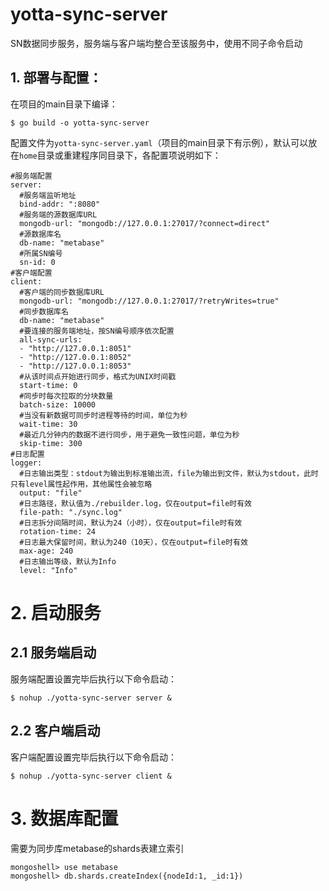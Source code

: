 # yotta-sync-server
SN数据同步服务，服务端与客户端均整合至该服务中，使用不同子命令启动
## 1. 部署与配置：
在项目的main目录下编译：
```
$ go build -o yotta-sync-server
```
配置文件为`yotta-sync-server.yaml`（项目的main目录下有示例），默认可以放在`home`目录或重建程序同目录下，各配置项说明如下：
```
#服务端配置
server:
  #服务端监听地址
  bind-addr: ":8080"
  #服务端的源数据库URL
  mongodb-url: "mongodb://127.0.0.1:27017/?connect=direct"
  #源数据库名
  db-name: "metabase"
  #所属SN编号
  sn-id: 0
#客户端配置
client:
  #客户端的同步数据库URL
  mongodb-url: "mongodb://127.0.0.1:27017/?retryWrites=true"
  #同步数据库名
  db-name: "metabase"
  #要连接的服务端地址，按SN编号顺序依次配置
  all-sync-urls:
  - "http://127.0.0.1:8051"
  - "http://127.0.0.1:8052"
  - "http://127.0.0.1:8053"
  #从该时间点开始进行同步，格式为UNIX时间戳
  start-time: 0
  #同步时每次拉取的分块数量
  batch-size: 10000
  #当没有新数据可同步时进程等待的时间，单位为秒
  wait-time: 30
  #最近几分钟内的数据不进行同步，用于避免一致性问题，单位为秒
  skip-time: 300
#日志配置
logger:
  #日志输出类型：stdout为输出到标准输出流，file为输出到文件，默认为stdout，此时只有level属性起作用，其他属性会被忽略
  output: "file"
  #日志路径，默认值为./rebuilder.log，仅在output=file时有效
  file-path: "./sync.log"
  #日志拆分间隔时间，默认为24（小时），仅在output=file时有效
  rotation-time: 24
  #日志最大保留时间，默认为240（10天），仅在output=file时有效
  max-age: 240
  #日志输出等级，默认为Info
  level: "Info"
```

# 2. 启动服务
## 2.1 服务端启动
服务端配置设置完毕后执行以下命令启动：
```
$ nohup ./yotta-sync-server server &
```

## 2.2 客户端启动
客户端配置设置完毕后执行以下命令启动：
```
$ nohup ./yotta-sync-server client &
```

# 3. 数据库配置
需要为同步库metabase的shards表建立索引
```
mongoshell> use metabase
mongoshell> db.shards.createIndex({nodeId:1, _id:1})
```